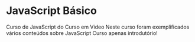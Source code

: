 # JavaScript Básico
 Curso de JavaScript do Curso em Video
 Neste curso foram exemplificados vários conteúdos sobre JavaScript
 Curso apenas introdutório!
